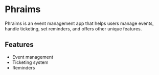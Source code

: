 # Phraims

Phraims is an event management app that helps users manage events, handle ticketing, set reminders, and offers other unique features.

## Features

- Event management
- Ticketing system
- Reminders
